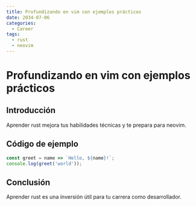 ```yaml
---
title: Profundizando en vim con ejemplos prácticos
date: 2034-07-06
categories:
  - Career
tags:
  - rust
  - neovim
---
```


# Profundizando en vim con ejemplos prácticos

## Introducción

Aprender rust mejora tus habilidades técnicas y te prepara para neovim.

## Código de ejemplo

```javascript
const greet = name => `Hello, ${name}!`;
console.log(greet('world'));
```

## Conclusión

Aprender rust es una inversión útil para tu carrera como desarrollador.